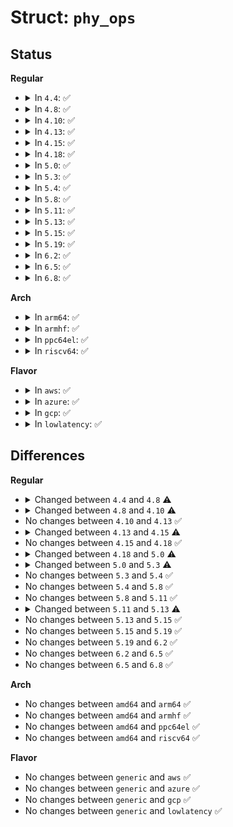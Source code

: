 # Struct: <code>phy_ops</code>

## Status
<b>Regular</b>
<ul>
<li>
<details>
<summary>In <code>4.4</code>: ✅</summary>

```c
struct phy_ops {
    int (*init)(struct phy *);
    int (*exit)(struct phy *);
    int (*power_on)(struct phy *);
    int (*power_off)(struct phy *);
    struct module *owner;
};
```
</details>
</li>
<li>
<details>
<summary>In <code>4.8</code>: ✅</summary>

```c
struct phy_ops {
    int (*init)(struct phy *);
    int (*exit)(struct phy *);
    int (*power_on)(struct phy *);
    int (*power_off)(struct phy *);
    int (*set_mode)(struct phy *, enum phy_mode);
    struct module *owner;
};
```
</details>
</li>
<li>
<details>
<summary>In <code>4.10</code>: ✅</summary>

```c
struct phy_ops {
    int (*init)(struct phy *);
    int (*exit)(struct phy *);
    int (*power_on)(struct phy *);
    int (*power_off)(struct phy *);
    int (*set_mode)(struct phy *, enum phy_mode);
    int (*reset)(struct phy *);
    struct module *owner;
};
```
</details>
</li>
<li>
<details>
<summary>In <code>4.13</code>: ✅</summary>

```c
struct phy_ops {
    int (*init)(struct phy *);
    int (*exit)(struct phy *);
    int (*power_on)(struct phy *);
    int (*power_off)(struct phy *);
    int (*set_mode)(struct phy *, enum phy_mode);
    int (*reset)(struct phy *);
    struct module *owner;
};
```
</details>
</li>
<li>
<details>
<summary>In <code>4.15</code>: ✅</summary>

```c
struct phy_ops {
    int (*init)(struct phy *);
    int (*exit)(struct phy *);
    int (*power_on)(struct phy *);
    int (*power_off)(struct phy *);
    int (*set_mode)(struct phy *, enum phy_mode);
    int (*reset)(struct phy *);
    int (*calibrate)(struct phy *);
    struct module *owner;
};
```
</details>
</li>
<li>
<details>
<summary>In <code>4.18</code>: ✅</summary>

```c
struct phy_ops {
    int (*init)(struct phy *);
    int (*exit)(struct phy *);
    int (*power_on)(struct phy *);
    int (*power_off)(struct phy *);
    int (*set_mode)(struct phy *, enum phy_mode);
    int (*reset)(struct phy *);
    int (*calibrate)(struct phy *);
    struct module *owner;
};
```
</details>
</li>
<li>
<details>
<summary>In <code>5.0</code>: ✅</summary>

```c
struct phy_ops {
    int (*init)(struct phy *);
    int (*exit)(struct phy *);
    int (*power_on)(struct phy *);
    int (*power_off)(struct phy *);
    int (*set_mode)(struct phy *, enum phy_mode, int);
    int (*configure)(struct phy *, union phy_configure_opts *);
    int (*validate)(struct phy *, enum phy_mode, int, union phy_configure_opts *);
    int (*reset)(struct phy *);
    int (*calibrate)(struct phy *);
    struct module *owner;
};
```
</details>
</li>
<li>
<details>
<summary>In <code>5.3</code>: ✅</summary>

```c
struct phy_ops {
    int (*init)(struct phy *);
    int (*exit)(struct phy *);
    int (*power_on)(struct phy *);
    int (*power_off)(struct phy *);
    int (*set_mode)(struct phy *, enum phy_mode, int);
    int (*configure)(struct phy *, union phy_configure_opts *);
    int (*validate)(struct phy *, enum phy_mode, int, union phy_configure_opts *);
    int (*reset)(struct phy *);
    int (*calibrate)(struct phy *);
    void (*release)(struct phy *);
    struct module *owner;
};
```
</details>
</li>
<li>
<details>
<summary>In <code>5.4</code>: ✅</summary>

```c
struct phy_ops {
    int (*init)(struct phy *);
    int (*exit)(struct phy *);
    int (*power_on)(struct phy *);
    int (*power_off)(struct phy *);
    int (*set_mode)(struct phy *, enum phy_mode, int);
    int (*configure)(struct phy *, union phy_configure_opts *);
    int (*validate)(struct phy *, enum phy_mode, int, union phy_configure_opts *);
    int (*reset)(struct phy *);
    int (*calibrate)(struct phy *);
    void (*release)(struct phy *);
    struct module *owner;
};
```
</details>
</li>
<li>
<details>
<summary>In <code>5.8</code>: ✅</summary>

```c
struct phy_ops {
    int (*init)(struct phy *);
    int (*exit)(struct phy *);
    int (*power_on)(struct phy *);
    int (*power_off)(struct phy *);
    int (*set_mode)(struct phy *, enum phy_mode, int);
    int (*configure)(struct phy *, union phy_configure_opts *);
    int (*validate)(struct phy *, enum phy_mode, int, union phy_configure_opts *);
    int (*reset)(struct phy *);
    int (*calibrate)(struct phy *);
    void (*release)(struct phy *);
    struct module *owner;
};
```
</details>
</li>
<li>
<details>
<summary>In <code>5.11</code>: ✅</summary>

```c
struct phy_ops {
    int (*init)(struct phy *);
    int (*exit)(struct phy *);
    int (*power_on)(struct phy *);
    int (*power_off)(struct phy *);
    int (*set_mode)(struct phy *, enum phy_mode, int);
    int (*configure)(struct phy *, union phy_configure_opts *);
    int (*validate)(struct phy *, enum phy_mode, int, union phy_configure_opts *);
    int (*reset)(struct phy *);
    int (*calibrate)(struct phy *);
    void (*release)(struct phy *);
    struct module *owner;
};
```
</details>
</li>
<li>
<details>
<summary>In <code>5.13</code>: ✅</summary>

```c
struct phy_ops {
    int (*init)(struct phy *);
    int (*exit)(struct phy *);
    int (*power_on)(struct phy *);
    int (*power_off)(struct phy *);
    int (*set_mode)(struct phy *, enum phy_mode, int);
    int (*set_media)(struct phy *, enum phy_media);
    int (*set_speed)(struct phy *, int);
    int (*configure)(struct phy *, union phy_configure_opts *);
    int (*validate)(struct phy *, enum phy_mode, int, union phy_configure_opts *);
    int (*reset)(struct phy *);
    int (*calibrate)(struct phy *);
    void (*release)(struct phy *);
    struct module *owner;
};
```
</details>
</li>
<li>
<details>
<summary>In <code>5.15</code>: ✅</summary>

```c
struct phy_ops {
    int (*init)(struct phy *);
    int (*exit)(struct phy *);
    int (*power_on)(struct phy *);
    int (*power_off)(struct phy *);
    int (*set_mode)(struct phy *, enum phy_mode, int);
    int (*set_media)(struct phy *, enum phy_media);
    int (*set_speed)(struct phy *, int);
    int (*configure)(struct phy *, union phy_configure_opts *);
    int (*validate)(struct phy *, enum phy_mode, int, union phy_configure_opts *);
    int (*reset)(struct phy *);
    int (*calibrate)(struct phy *);
    void (*release)(struct phy *);
    struct module *owner;
};
```
</details>
</li>
<li>
<details>
<summary>In <code>5.19</code>: ✅</summary>

```c
struct phy_ops {
    int (*init)(struct phy *);
    int (*exit)(struct phy *);
    int (*power_on)(struct phy *);
    int (*power_off)(struct phy *);
    int (*set_mode)(struct phy *, enum phy_mode, int);
    int (*set_media)(struct phy *, enum phy_media);
    int (*set_speed)(struct phy *, int);
    int (*configure)(struct phy *, union phy_configure_opts *);
    int (*validate)(struct phy *, enum phy_mode, int, union phy_configure_opts *);
    int (*reset)(struct phy *);
    int (*calibrate)(struct phy *);
    void (*release)(struct phy *);
    struct module *owner;
};
```
</details>
</li>
<li>
<details>
<summary>In <code>6.2</code>: ✅</summary>

```c
struct phy_ops {
    int (*init)(struct phy *);
    int (*exit)(struct phy *);
    int (*power_on)(struct phy *);
    int (*power_off)(struct phy *);
    int (*set_mode)(struct phy *, enum phy_mode, int);
    int (*set_media)(struct phy *, enum phy_media);
    int (*set_speed)(struct phy *, int);
    int (*configure)(struct phy *, union phy_configure_opts *);
    int (*validate)(struct phy *, enum phy_mode, int, union phy_configure_opts *);
    int (*reset)(struct phy *);
    int (*calibrate)(struct phy *);
    void (*release)(struct phy *);
    struct module *owner;
};
```
</details>
</li>
<li>
<details>
<summary>In <code>6.5</code>: ✅</summary>

```c
struct phy_ops {
    int (*init)(struct phy *);
    int (*exit)(struct phy *);
    int (*power_on)(struct phy *);
    int (*power_off)(struct phy *);
    int (*set_mode)(struct phy *, enum phy_mode, int);
    int (*set_media)(struct phy *, enum phy_media);
    int (*set_speed)(struct phy *, int);
    int (*configure)(struct phy *, union phy_configure_opts *);
    int (*validate)(struct phy *, enum phy_mode, int, union phy_configure_opts *);
    int (*reset)(struct phy *);
    int (*calibrate)(struct phy *);
    void (*release)(struct phy *);
    struct module *owner;
};
```
</details>
</li>
<li>
<details>
<summary>In <code>6.8</code>: ✅</summary>

```c
struct phy_ops {
    int (*init)(struct phy *);
    int (*exit)(struct phy *);
    int (*power_on)(struct phy *);
    int (*power_off)(struct phy *);
    int (*set_mode)(struct phy *, enum phy_mode, int);
    int (*set_media)(struct phy *, enum phy_media);
    int (*set_speed)(struct phy *, int);
    int (*configure)(struct phy *, union phy_configure_opts *);
    int (*validate)(struct phy *, enum phy_mode, int, union phy_configure_opts *);
    int (*reset)(struct phy *);
    int (*calibrate)(struct phy *);
    void (*release)(struct phy *);
    struct module *owner;
};
```
</details>
</li>
</ul>
<b>Arch</b>
<ul>
<li>
<details>
<summary>In <code>arm64</code>: ✅</summary>

```c
struct phy_ops {
    int (*init)(struct phy *);
    int (*exit)(struct phy *);
    int (*power_on)(struct phy *);
    int (*power_off)(struct phy *);
    int (*set_mode)(struct phy *, enum phy_mode, int);
    int (*configure)(struct phy *, union phy_configure_opts *);
    int (*validate)(struct phy *, enum phy_mode, int, union phy_configure_opts *);
    int (*reset)(struct phy *);
    int (*calibrate)(struct phy *);
    void (*release)(struct phy *);
    struct module *owner;
};
```
</details>
</li>
<li>
<details>
<summary>In <code>armhf</code>: ✅</summary>

```c
struct phy_ops {
    int (*init)(struct phy *);
    int (*exit)(struct phy *);
    int (*power_on)(struct phy *);
    int (*power_off)(struct phy *);
    int (*set_mode)(struct phy *, enum phy_mode, int);
    int (*configure)(struct phy *, union phy_configure_opts *);
    int (*validate)(struct phy *, enum phy_mode, int, union phy_configure_opts *);
    int (*reset)(struct phy *);
    int (*calibrate)(struct phy *);
    void (*release)(struct phy *);
    struct module *owner;
};
```
</details>
</li>
<li>
<details>
<summary>In <code>ppc64el</code>: ✅</summary>

```c
struct phy_ops {
    int (*init)(struct phy *);
    int (*exit)(struct phy *);
    int (*power_on)(struct phy *);
    int (*power_off)(struct phy *);
    int (*set_mode)(struct phy *, enum phy_mode, int);
    int (*configure)(struct phy *, union phy_configure_opts *);
    int (*validate)(struct phy *, enum phy_mode, int, union phy_configure_opts *);
    int (*reset)(struct phy *);
    int (*calibrate)(struct phy *);
    void (*release)(struct phy *);
    struct module *owner;
};
```
</details>
</li>
<li>
<details>
<summary>In <code>riscv64</code>: ✅</summary>

```c
struct phy_ops {
    int (*init)(struct phy *);
    int (*exit)(struct phy *);
    int (*power_on)(struct phy *);
    int (*power_off)(struct phy *);
    int (*set_mode)(struct phy *, enum phy_mode, int);
    int (*configure)(struct phy *, union phy_configure_opts *);
    int (*validate)(struct phy *, enum phy_mode, int, union phy_configure_opts *);
    int (*reset)(struct phy *);
    int (*calibrate)(struct phy *);
    void (*release)(struct phy *);
    struct module *owner;
};
```
</details>
</li>
</ul>
<b>Flavor</b>
<ul>
<li>
<details>
<summary>In <code>aws</code>: ✅</summary>

```c
struct phy_ops {
    int (*init)(struct phy *);
    int (*exit)(struct phy *);
    int (*power_on)(struct phy *);
    int (*power_off)(struct phy *);
    int (*set_mode)(struct phy *, enum phy_mode, int);
    int (*configure)(struct phy *, union phy_configure_opts *);
    int (*validate)(struct phy *, enum phy_mode, int, union phy_configure_opts *);
    int (*reset)(struct phy *);
    int (*calibrate)(struct phy *);
    void (*release)(struct phy *);
    struct module *owner;
};
```
</details>
</li>
<li>
<details>
<summary>In <code>azure</code>: ✅</summary>

```c
struct phy_ops {
    int (*init)(struct phy *);
    int (*exit)(struct phy *);
    int (*power_on)(struct phy *);
    int (*power_off)(struct phy *);
    int (*set_mode)(struct phy *, enum phy_mode, int);
    int (*configure)(struct phy *, union phy_configure_opts *);
    int (*validate)(struct phy *, enum phy_mode, int, union phy_configure_opts *);
    int (*reset)(struct phy *);
    int (*calibrate)(struct phy *);
    void (*release)(struct phy *);
    struct module *owner;
};
```
</details>
</li>
<li>
<details>
<summary>In <code>gcp</code>: ✅</summary>

```c
struct phy_ops {
    int (*init)(struct phy *);
    int (*exit)(struct phy *);
    int (*power_on)(struct phy *);
    int (*power_off)(struct phy *);
    int (*set_mode)(struct phy *, enum phy_mode, int);
    int (*configure)(struct phy *, union phy_configure_opts *);
    int (*validate)(struct phy *, enum phy_mode, int, union phy_configure_opts *);
    int (*reset)(struct phy *);
    int (*calibrate)(struct phy *);
    void (*release)(struct phy *);
    struct module *owner;
};
```
</details>
</li>
<li>
<details>
<summary>In <code>lowlatency</code>: ✅</summary>

```c
struct phy_ops {
    int (*init)(struct phy *);
    int (*exit)(struct phy *);
    int (*power_on)(struct phy *);
    int (*power_off)(struct phy *);
    int (*set_mode)(struct phy *, enum phy_mode, int);
    int (*configure)(struct phy *, union phy_configure_opts *);
    int (*validate)(struct phy *, enum phy_mode, int, union phy_configure_opts *);
    int (*reset)(struct phy *);
    int (*calibrate)(struct phy *);
    void (*release)(struct phy *);
    struct module *owner;
};
```
</details>
</li>
</ul>

## Differences
<b>Regular</b>
<ul>
<li>
<details>
<summary>Changed between <code>4.4</code> and <code>4.8</code> ⚠️</summary>
<ul>
<li>
<b>Field added. </b>
<code>int (*set_mode)(struct phy *, enum phy_mode)</code>
</li>
</ul>
</details>
</li>
<li>
<details>
<summary>Changed between <code>4.8</code> and <code>4.10</code> ⚠️</summary>
<ul>
<li>
<b>Field added. </b>
<code>int (*reset)(struct phy *)</code>
</li>
</ul>
</details>
</li>
<li>
No changes between <code>4.10</code> and <code>4.13</code> ✅
</li>
<li>
<details>
<summary>Changed between <code>4.13</code> and <code>4.15</code> ⚠️</summary>
<ul>
<li>
<b>Field added. </b>
<code>int (*calibrate)(struct phy *)</code>
</li>
</ul>
</details>
</li>
<li>
No changes between <code>4.15</code> and <code>4.18</code> ✅
</li>
<li>
<details>
<summary>Changed between <code>4.18</code> and <code>5.0</code> ⚠️</summary>
<ul>
<li>
<b>Field added. </b>
<code>int (*configure)(struct phy *, union phy_configure_opts *)</code>
</li>
<li>
<b>Field added. </b>
<code>int (*validate)(struct phy *, enum phy_mode, int, union phy_configure_opts *)</code>
</li>
<li>
<b>Field type changed. </b>
<code>int (*set_mode)(struct phy *, enum phy_mode)</code> ➡️ <code>int (*set_mode)(struct phy *, enum phy_mode, int)</code>
</li>
</ul>
</details>
</li>
<li>
<details>
<summary>Changed between <code>5.0</code> and <code>5.3</code> ⚠️</summary>
<ul>
<li>
<b>Field added. </b>
<code>void (*release)(struct phy *)</code>
</li>
</ul>
</details>
</li>
<li>
No changes between <code>5.3</code> and <code>5.4</code> ✅
</li>
<li>
No changes between <code>5.4</code> and <code>5.8</code> ✅
</li>
<li>
No changes between <code>5.8</code> and <code>5.11</code> ✅
</li>
<li>
<details>
<summary>Changed between <code>5.11</code> and <code>5.13</code> ⚠️</summary>
<ul>
<li>
<b>Field added. </b>
<code>int (*set_media)(struct phy *, enum phy_media)</code>
</li>
<li>
<b>Field added. </b>
<code>int (*set_speed)(struct phy *, int)</code>
</li>
</ul>
</details>
</li>
<li>
No changes between <code>5.13</code> and <code>5.15</code> ✅
</li>
<li>
No changes between <code>5.15</code> and <code>5.19</code> ✅
</li>
<li>
No changes between <code>5.19</code> and <code>6.2</code> ✅
</li>
<li>
No changes between <code>6.2</code> and <code>6.5</code> ✅
</li>
<li>
No changes between <code>6.5</code> and <code>6.8</code> ✅
</li>
</ul>
<b>Arch</b>
<ul>
<li>
No changes between <code>amd64</code> and <code>arm64</code> ✅
</li>
<li>
No changes between <code>amd64</code> and <code>armhf</code> ✅
</li>
<li>
No changes between <code>amd64</code> and <code>ppc64el</code> ✅
</li>
<li>
No changes between <code>amd64</code> and <code>riscv64</code> ✅
</li>
</ul>
<b>Flavor</b>
<ul>
<li>
No changes between <code>generic</code> and <code>aws</code> ✅
</li>
<li>
No changes between <code>generic</code> and <code>azure</code> ✅
</li>
<li>
No changes between <code>generic</code> and <code>gcp</code> ✅
</li>
<li>
No changes between <code>generic</code> and <code>lowlatency</code> ✅
</li>
</ul>
